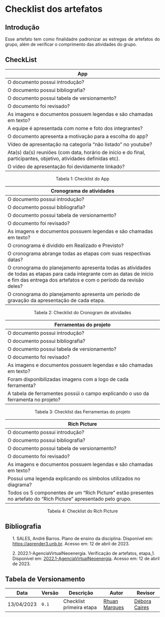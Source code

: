 # Checklist dos artefatos

## Introdução

<div style="text-align: justify">
Esse artefato tem como finalidadre padronizar as estregas de artefatos do grupo, além de verificar o comprimento das atividades do grupo.
</div>

## CheckList

| App |
| --- |
| O documento possui introdução? |
| O documento possui bibliografia? |
| O documento possui tabela de versionamento? |
| O documento foi revisado? |
| As imagens e documentos possuem legendas e são chamadas em texto? |
| A equipe é apresentada com nome e foto dos integrantes? |
| O documento apresenta a motivação para a escolha do app? |
| Vídeo de apresentação na categoria “não listado” no youtube? |
| Ata(s) da(s) reuniões (com data, horário de início e do final, participantes, objetivo, atividades definidas etc).|
| O vídeo de apresentação foi devidamente linkado? |

<div style="text-align: center">
<p>Tabela 1: Checklist do App</p>
</div>

| Cronograma de atividades |
| ----------------------- |
| O documento possui introdução? |
| O documento possui bibliografia? |
| O documento possui tabela de versionamento? |
| O documento foi revisado? |
| As imagens e documentos possuem legendas e são chamadas em texto? |
| O cronograma é dividido em Realizado e Previsto? |
| O cronograma abrange todas as etapas com suas respectivas datas? |
| O cronograma do planejamento apresenta todas as atividades de todas as etapas para cada integrante com as datas de início e fim das entrega dos artefatos e com o período da revisão deles? |
| O cronograma do planejamento apresenta um período de gravação da apresentação de cada etapa. |

<div style="text-align: center">
<p>Tabela 2: Checklist do Cronogram de atividades</p>
</div>

| Ferramentas do projeto |
| ---------------------- |
| O documento possui introdução? |
| O documento possui bibliografia? |
| O documento possui tabela de versionamento? |
| O documento foi revisado? |
| As imagens e documentos possuem legendas e são chamadas em texto? |
| Foram disponibilizadas imagens com a logo de cada ferramenta? |
| A tabela de ferramentes possúi o campo explicando o uso da ferramenta no projeto? |

<div style="text-align: center">
<p>Tabela 3: Checklist das Ferramentas do projeto</p>
</div>

| Rich Picture |
| ------------ |
| O documento possui introdução? |
| O documento possui bibliografia? |
| O documento possui tabela de versionamento? |
| O documento foi revisado? |
| As imagens e documentos possuem legendas e são chamadas em texto? |
| Possui uma legenda explicando os símbolos utilizados no diagrama? |
| Todos os 5 componentes de um “Rich Picture” estão presentes no artefato do “Rich Picture” apresentado pelo grupo.|

<div style="text-align: center">
<p>Tabela 4: Checklist do Rich Picture</p>
</div>

## Bibliografia

 <p><ul>1. SALES, André Barros. Plano de ensino da disciplina. Disponível em: <a href="https://aprender3.unb.br">https://aprender3.unb.br</a>. Acesso em: 12 de abril de 2023.</ul></p>

<p><ul>2. 2022.1-AgenciaVirtualNeoenergia. Verificação de artefatos, etapa_1. Disponível em: <a href="https://github.com/Interacao-Humano-Computador/2022.1-AgenciaVirtualNeoenergia/blob/master/ghpages08/docs/verifica%C3%A7%C3%A3o_dos_artefatos/etapa_1/planejamento.md">2022.1-AgenciaVirtualNeoenergia</a>. Acesso em: 12 de abril de 2023.</ul></p>

## Tabela de Versionamento

| Data | Versão | Descrição | Autor | Revisor |
| ---- | ------ | --------- | ----- | ------- |
| 13/04/2023 | `0.1`  | Checklist primeira etapa | [Rhuan Marques](https://github.com/RhuanMr) | [Débora Caires](https://github.com/deboracaires) |